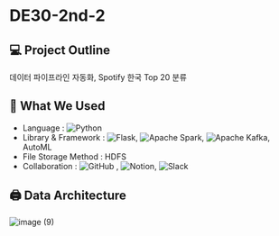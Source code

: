 # DE30-2nd-2

## 💻 Project Outline
데이터 파이프라인 자동화, Spotify 한국 Top 20 분류

## 🚀 What We Used
- Language : ![Python](https://img.shields.io/badge/python-3670A0?style=for-the-badge&logo=python&logoColor=ffdd54)
- Library & Framework : ![Flask](https://img.shields.io/badge/flask-%23000.svg?style=for-the-badge&logo=flask&logoColor=white), ![Apache Spark](https://img.shields.io/badge/Apache%20Spark-FDEE21?style=flat-square&logo=apachespark&logoColor=black), ![Apache Kafka](https://img.shields.io/badge/Apache%20Kafka-000?style=for-the-badge&logo=apachekafka), AutoML
- File Storage Method : HDFS
- Collaboration : ![GitHub](https://img.shields.io/badge/github-%23121011.svg?style=for-the-badge&logo=github&logoColor=white) , ![Notion](https://img.shields.io/badge/Notion-%23000000.svg?style=for-the-badge&logo=notion&logoColor=white), ![Slack](https://img.shields.io/badge/Slack-4A154B?style=for-the-badge&logo=slack&logoColor=white)

## 🖨️ Data Architecture
![image (9)](https://github.com/pladata-encore/DE30-2nd-2/assets/163947687/3ad81c34-1c1c-4f3a-8b3d-bb17dac1adf8)
